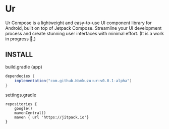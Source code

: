 
# Ur 
Ur Compose is a lightweight and easy-to-use UI component library for Android, built on top of Jetpack Compose. Streamline your UI development process and create stunning user interfaces with minimal effort. (It is a work in progress 🚧.)

## INSTALL
build.gradle (app)
```groovy
dependecies {
    implementation("com.github.Namkuzu:ur:v0.0.1-alpha")
}
```

settings.gradle
```
repositories {
    google()
    mavenCentral()
    maven { url 'https://jitpack.io'}
}
```

